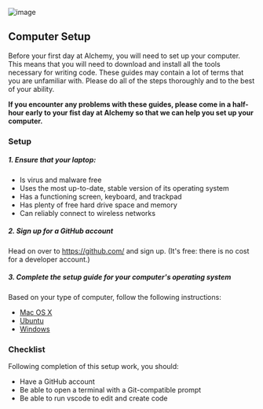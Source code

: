 ![image](https://user-images.githubusercontent.com/478864/30506648-6e230f40-9a32-11e7-8a6b-a3cd3f723ac3.png)

Computer Setup
-----------------------

Before your first day at Alchemy, you will need to set up your computer. This means that you will need to download and install all the tools necessary for writing code. These guides may contain a lot of terms that you are unfamiliar with. Please do all of the steps thoroughly and to the best of your ability. 

**If you encounter any problems with these guides, please come in a half-hour early to your fist day at Alchemy so that we can help you set up your computer.**

### Setup

##### 1. Ensure that your laptop:

  - Is virus and malware free
  - Uses the most up-to-date, stable version of its operating system
  - Has a functioning screen, keyboard, and trackpad
  - Has plenty of free hard drive space and memory
  - Can reliably connect to wireless networks

##### 2. Sign up for a GitHub account

Head on over to https://github.com/ and sign up. (It's free: there is no cost for a developer account.)

##### 3. Complete the setup guide for your computer's operating system

Based on your type of computer, follow the following instructions:

  - [Mac OS X](prework/mac/1_terminal.md)
  - [Ubuntu](prework/ubuntu/1_terminal.md)
  - [Windows](prework/windows/1_terminal.md)

### Checklist

Following completion of this setup work, you should:
- Have a GitHub account
- Be able to open a terminal with a Git-compatible prompt
- Be able to run vscode to edit and create code
